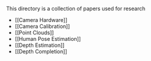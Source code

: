 This directory is a collection of papers used for research

- [[Camera Hardware]]
- [[Camera Calibration]]
- [[Point Clouds]]
- [[Human Pose Estimation]]
- [[Depth Estimation]]
- [[Depth Completion]]